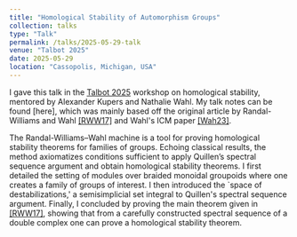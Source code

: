 ```yaml
---
title: "Homological Stability of Automorphism Groups"
collection: talks
type: "Talk"
permalink: /talks/2025-05-29-talk
venue: "Talbot 2025"
date: 2025-05-29
location: "Cassopolis, Michigan, USA"
---
```


I gave this talk in the <a href="https://sites.google.com/view/talbotworkshop/past-talbots/talbot-2025?authuser=0" target="_blank">Talbot 2025</a> workshop on homological stability, mentored by Alexander Kupers and Nathalie Wahl. My talk notes can be found [here], which was mainly based off the original article by Randal-Williams and Wahl <a href="https://web.math.ku.dk/~wahl/Autstability.pdf" target="_blank">[RWW17]</a> and Wahl's ICM paper <a href="https://web.math.ku.dk/~wahl/ICM22.pdf" target="_blank">[Wah23]</a>.

The Randal-Williams–Wahl machine is a tool for proving homological stability theorems for families of groups. Echoing classical results, the method axiomatizes conditions sufficient to apply Quillen’s spectral sequence argument and obtain homological stability theorems. I first detailed the setting of modules over braided monoidal groupoids where one creates a family of groups of interest. I then introduced the `space of destabilizations,' a semisimplicial set integral to Quillen's spectral sequence argument. Finally, I concluded by proving the main theorem given in <a href="https://web.math.ku.dk/~wahl/Autstability.pdf" target="_blank">[RWW17]</a>, showing that from a carefully constructed spectral sequence of a double complex one can prove a homological stability theorem.
